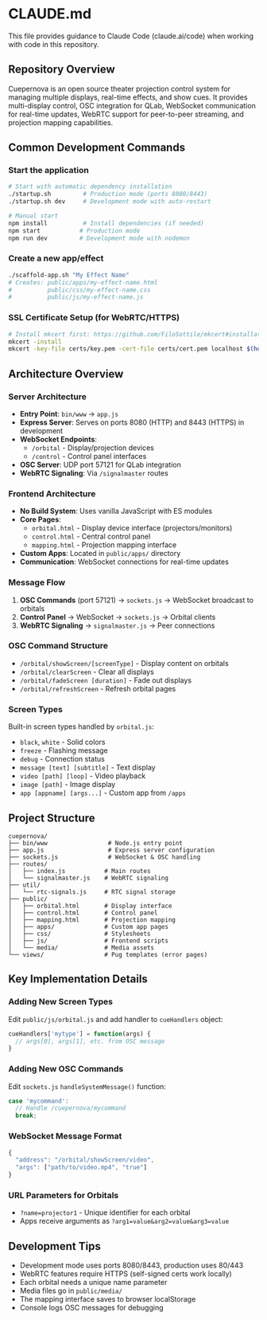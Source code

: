 # CLAUDE.md

This file provides guidance to Claude Code (claude.ai/code) when working with code in this repository.

## Repository Overview

Cuepernova is an open source theater projection control system for managing multiple displays, real-time effects, and show cues. It provides multi-display control, OSC integration for QLab, WebSocket communication for real-time updates, WebRTC support for peer-to-peer streaming, and projection mapping capabilities.

## Common Development Commands

### Start the application
```bash
# Start with automatic dependency installation
./startup.sh         # Production mode (ports 8080/8443)
./startup.sh dev     # Development mode with auto-restart

# Manual start
npm install          # Install dependencies (if needed)
npm start           # Production mode
npm run dev         # Development mode with nodemon
```

### Create a new app/effect
```bash
./scaffold-app.sh "My Effect Name"
# Creates: public/apps/my-effect-name.html
#          public/css/my-effect-name.css
#          public/js/my-effect-name.js
```

### SSL Certificate Setup (for WebRTC/HTTPS)
```bash
# Install mkcert first: https://github.com/FiloSottile/mkcert#installation
mkcert -install
mkcert -key-file certs/key.pem -cert-file certs/cert.pem localhost $(hostname) $(hostname).local
```

## Architecture Overview

### Server Architecture
- **Entry Point**: `bin/www` → `app.js`
- **Express Server**: Serves on ports 8080 (HTTP) and 8443 (HTTPS) in development
- **WebSocket Endpoints**:
  - `/orbital` - Display/projection devices
  - `/control` - Control panel interfaces
- **OSC Server**: UDP port 57121 for QLab integration
- **WebRTC Signaling**: Via `/signalmaster` routes

### Frontend Architecture
- **No Build System**: Uses vanilla JavaScript with ES modules
- **Core Pages**:
  - `orbital.html` - Display device interface (projectors/monitors)
  - `control.html` - Central control panel
  - `mapping.html` - Projection mapping interface
- **Custom Apps**: Located in `public/apps/` directory
- **Communication**: WebSocket connections for real-time updates

### Message Flow
1. **OSC Commands** (port 57121) → `sockets.js` → WebSocket broadcast to orbitals
2. **Control Panel** → WebSocket → `sockets.js` → Orbital clients
3. **WebRTC Signaling** → `signalmaster.js` → Peer connections

### OSC Command Structure
- `/orbital/showScreen/[screenType]` - Display content on orbitals
- `/orbital/clearScreen` - Clear all displays
- `/orbital/fadeScreen [duration]` - Fade out displays
- `/orbital/refreshScreen` - Refresh orbital pages

### Screen Types
Built-in screen types handled by `orbital.js`:
- `black`, `white` - Solid colors
- `freeze` - Flashing message
- `debug` - Connection status
- `message [text] [subtitle]` - Text display
- `video [path] [loop]` - Video playback
- `image [path]` - Image display
- `app [appname] [args...]` - Custom app from `/apps`

## Project Structure

```
cuepernova/
├── bin/www                 # Node.js entry point
├── app.js                  # Express server configuration
├── sockets.js              # WebSocket & OSC handling
├── routes/
│   ├── index.js           # Main routes
│   └── signalmaster.js    # WebRTC signaling
├── util/
│   └── rtc-signals.js     # RTC signal storage
├── public/
│   ├── orbital.html       # Display interface
│   ├── control.html       # Control panel
│   ├── mapping.html       # Projection mapping
│   ├── apps/              # Custom app pages
│   ├── css/               # Stylesheets
│   ├── js/                # Frontend scripts
│   └── media/             # Media assets
└── views/                 # Pug templates (error pages)
```

## Key Implementation Details

### Adding New Screen Types
Edit `public/js/orbital.js` and add handler to `cueHandlers` object:
```javascript
cueHandlers['mytype'] = function(args) {
  // args[0], args[1], etc. from OSC message
}
```

### Adding New OSC Commands
Edit `sockets.js` `handleSystemMessage()` function:
```javascript
case 'mycommand':
  // Handle /cuepernova/mycommand
  break;
```

### WebSocket Message Format
```javascript
{
  "address": "/orbital/showScreen/video",
  "args": ["path/to/video.mp4", "true"]
}
```

### URL Parameters for Orbitals
- `?name=projector1` - Unique identifier for each orbital
- Apps receive arguments as `?arg1=value&arg2=value&arg3=value`

## Development Tips

- Development mode uses ports 8080/8443, production uses 80/443
- WebRTC features require HTTPS (self-signed certs work locally)
- Each orbital needs a unique name parameter
- Media files go in `public/media/`
- The mapping interface saves to browser localStorage
- Console logs OSC messages for debugging